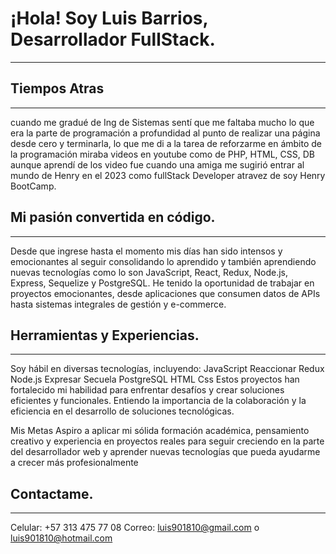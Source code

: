 # ¡Hola! Soy Luis Barrios, Desarrollador FullStack. 
____________________________________________________________________________________________________________________________________________________________________________

## Tiempos Atras
_____________________________________________________________________________________________________________________________________________________________________________

cuando me gradué de Ing de Sistemas sentí que me faltaba mucho lo que era la parte de programación a profundidad al punto de realizar una página desde cero y terminarla, lo que me di a la tarea de reforzarme en ámbito de la programación miraba videos en youtube como de PHP, HTML, CSS, DB aunque aprendí de los video fue cuando una amiga me sugirió entrar al mundo de Henry en el 2023 como fullStack Developer atravez de soy Henry BootCamp.

## Mi pasión convertida en código.
_____________________________________________________________________________________________________________________________________________________________________________

Desde que ingrese hasta el momento mis días han sido intensos y emocionantes al seguir consolidando lo aprendido y también aprendiendo nuevas tecnologías como lo son JavaScript, React, Redux, Node.js, Express, Sequelize y PostgreSQL. He tenido la oportunidad de trabajar en proyectos emocionantes, desde aplicaciones que consumen datos de APIs hasta sistemas integrales de gestión y e-commerce.

## Herramientas y Experiencias.
_____________________________________________________________________________________________________________________________________________________________________________

Soy hábil en diversas tecnologías, incluyendo: JavaScript Reaccionar Redux Node.js Expresar Secuela PostgreSQL HTML Css Estos proyectos han fortalecido mi habilidad para enfrentar desafíos y crear soluciones eficientes y funcionales. Entiendo la importancia de la colaboración y la eficiencia en el desarrollo de soluciones tecnológicas.

Mis Metas Aspiro a aplicar mi sólida formación académica, pensamiento creativo y experiencia en proyectos reales para seguir creciendo en la parte del desarrollador web y aprender nuevas tecnologías que pueda ayudarme a crecer más profesionalmente

## Contactame.
_____________________________________________________________________________________________________________________________________________________________________________

Celular: +57 313 475 77 08 Correo: luis901810@gmail.com o luis901810@hotmail.com
